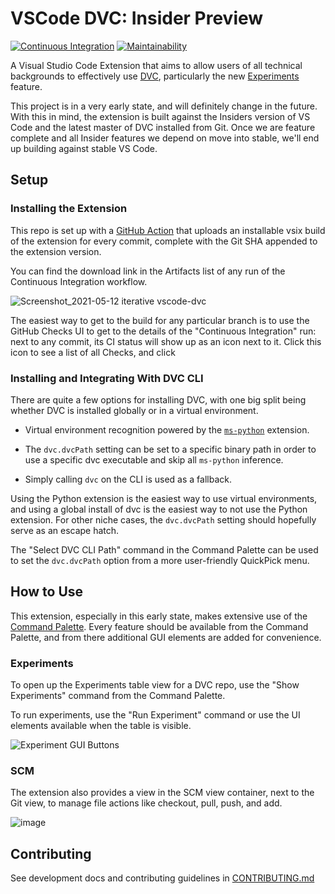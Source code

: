 # VSCode DVC: Insider Preview

[![Continuous Integration](https://github.com/iterative/vscode-dvc/actions/workflows/build.yml/badge.svg)](https://github.com/iterative/vscode-dvc/actions/workflows/build.yml)
[![Maintainability](https://api.codeclimate.com/v1/badges/fb243c31ea059c0038b2/maintainability)](https://codeclimate.com/repos/608b5886f52398018b00264c/maintainability)

A Visual Studio Code Extension that aims to allow users of all technical
backgrounds to effectively use [DVC](https://dvc.org/), particularly the new
[Experiments](https://dvc.org/doc/start/experiments) feature.

This project is in a very early state, and will definitely change in the future.
With this in mind, the extension is built against the Insiders version of VS
Code and the latest master of DVC installed from Git. Once we are feature
complete and all Insider features we depend on move into stable, we'll end up
building against stable VS Code.

## Setup

### Installing the Extension

This repo is set up with a
[GitHub Action](https://github.com/iterative/vscode-dvc/actions) that uploads an
installable vsix build of the extension for every commit, complete with the Git
SHA appended to the extension version.

You can find the download link in the Artifacts list of any run of the
Continuous Integration workflow. 

![Screenshot_2021-05-12 iterative vscode-dvc](https://user-images.githubusercontent.com/9111807/118053924-64d0e000-b353-11eb-8d3d-7e202d741f54.png)

The easiest way to get to the build for any
particular branch is to use the GitHub Checks UI to get to the details of the
"Continuous Integration" run: next to any commit, its CI status will show up as an icon next to it. Click this icon to see a list of all Checks, and click

### Installing and Integrating With DVC CLI

There are quite a few options for installing DVC, with one big split being
whether DVC is installed globally or in a virtual environment.

- Virtual environment recognition powered by the
  [`ms-python`](https://marketplace.visualstudio.com/items?itemName=ms-python.python)
  extension.

- The `dvc.dvcPath` setting can be set to a specific binary path in order to use
  a specific dvc executable and skip all `ms-python` inference.

- Simply calling `dvc` on the CLI is used as a fallback.

Using the Python extension is the easiest way to use virtual environments, and
using a global install of dvc is the easiest way to not use the Python
extension. For other niche cases, the `dvc.dvcPath` setting should hopefully
serve as an escape hatch.

The "Select DVC CLI Path" command in the Command Palette can be used to set the
`dvc.dvcPath` option from a more user-friendly QuickPick menu.

## How to Use

This extension, especially in this early state, makes extensive use of the
[Command Palette](https://code.visualstudio.com/docs/getstarted/userinterface#_command-palette).
Every feature should be available from the Command Palette, and from there
additional GUI elements are added for convenience.

### Experiments

To open up the Experiments table view for a DVC repo, use the "Show Experiments"
command from the Command Palette.

To run experiments, use the "Run Experiment" command or use the UI elements
available when the table is visible.

![Experiment GUI Buttons](https://user-images.githubusercontent.com/9111807/118054967-40760300-b355-11eb-8ee6-38a344bdaced.png)

### SCM

The extension also provides a view in the SCM view container, next to the Git 
view, to manage file actions like checkout, pull, push, and add.

![image](https://user-images.githubusercontent.com/9111807/118057076-19b9cb80-b359-11eb-91bc-9c73a85a83a8.png)

## Contributing

See development docs and contributing guidelines in
[CONTRIBUTING.md](CONTRIBUTING.md)
